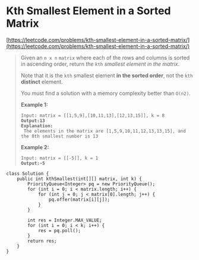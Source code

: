 # Kth Smallest Element in a Sorted Matrix

[https://leetcode.com/problems/kth-smallest-element-in-a-sorted-matrix/](https://leetcode.com/problems/kth-smallest-element-in-a-sorted-matrix/)

> Given an `n x n` `matrix` where each of the rows and columns is sorted in ascending order, return _the_ `kth` _smallest element in the matrix_.
>
> Note that it is the `kth` smallest element **in the sorted order**, not the `kth` **distinct** element.
>
> You must find a solution with a memory complexity better than `O(n2)`.
>
> &#x20;
>
> **Example 1:**
>
> <pre><code>Input: matrix = [[1,5,9],[10,11,13],[12,13,15]], k = 8
> <strong>Output:13
> </strong><strong>Explanation:
> </strong> The elements in the matrix are [1,5,9,10,11,12,13,13,15], and the 8th smallest number is 13</code></pre>
>
> **Example 2:**
>
> <pre><code>Input: matrix = [[-5]], k = 1
> <strong>Output:-5</strong></code></pre>

```
class Solution {
    public int kthSmallest(int[][] matrix, int k) {
        PriorityQueue<Integer> pq = new PriorityQueue();
        for (int i = 0; i < matrix.length; i++) {
            for (int j = 0; j < matrix[0].length; j++) {
                pq.offer(matrix[i][j]);
            }
        }
        
        int res = Integer.MAX_VALUE;
        for (int i = 0; i < k; i++) {
            res = pq.poll();
        }
        return res;
    }
}
```
